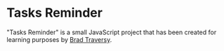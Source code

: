 # Tasks Reminder

"Tasks Reminder" is a small JavaScript project that has been created for learning purposes by [Brad Traversy](https://github.com/bradtraversy?tab=repositories).
